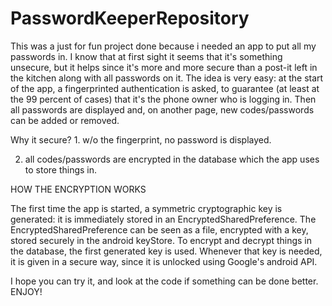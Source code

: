 # PasswordKeeperRepository


This was a just for fun project done because i needed an app to put all my passwords in.
I know that at first sight it seems that it's something unsecure, but it helps since it's more and more secure than
a post-it left in the kitchen along with all passwords on it. 
The idea is very easy: at the start of the app, a fingerprinted authentication is asked, to guarantee (at least at the 99 percent of cases)
that it's the phone owner who is logging in. Then all passwords are displayed and, on another page, new codes/passwords can be added or removed.



Why it secure? 1. w/o the fingerprint, no password is displayed.

2. all codes/passwords are encrypted in the database which the app uses to store things in.





HOW THE ENCRYPTION WORKS

The first time the app is started, a symmetric cryptographic key is generated: it is immediately stored in an EncryptedSharedPreference.
The EncryptedSharedPreference can be seen as a file, encrypted with a key, stored securely in the android keyStore. To encrypt and decrypt
things in the database, the first generated key is used. Whenever that key is needed, it is given in a secure way, since it is unlocked
using Google's android API. 



I hope you can try it, and look at the code if something can be done better. ENJOY!
